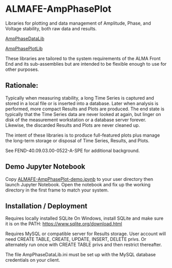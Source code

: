 # ALMAFE-AmpPhasePlot
Libraries for plotting and data management of Amplitude, Phase, and Voltage stability, both raw data and results.

[AmpPhaseDataLib](AmpPhaseDataLib/Readme.MD)  

[AmpPhasePlotLib](AmpPhasePlotLib/Readme.MD)

These libraries are tailored to the system requirements of the ALMA Front End and its sub-assemblies but are intended to be flexible enough to use for other purposes.

## Rationale:
Typically when measuring stability, a long Time Series is captured and stored in a local file or is inserted into a database.  Later when analysis is performed, more compact Results and Plots are produced. The end state is typically that the Time Series data are never looked at again, but linger on disk of the measurement workstation or a database server forever.  Likewise, the discarded Results and Plots are never cleaned up.

The intent of these libraries is to produce full-featured plots plus manage the long-term storage or disposal of Time Series, Results, and Plots.

See FEND-40.09.03.00-0522-A-SPE for additional background.

## Demo Jupyter Notebook

Copy [ALMAFE-AmpPhasePlot-demo.ipynb](https://www.dropbox.com/s/0gi4soxm0om50hy/ALMAFE-AmpPhasePlot-demo.ipynb?dl=0) to your user directory then launch Jupyter Notebook.
Open the notebook and fix up the working directory in the first frame to match your system. 

## Installation / Deployment

Requires locally installed SQLite
On Windows, install SQLite and make sure it is on the PATH:
https://www.sqlite.org/download.html

Requires MySQL or compatible server for Results storage.
User account will need CREATE TABLE, CREATE, UPDATE, INSERT, DELETE privs.
Or alternately run once with CREATE TABLE privs and then restrict thereafter.

The file AmpPhaseDataLib.ini must be set up with the MySQL database credentials on your client.
